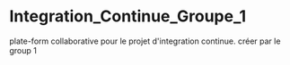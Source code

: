 # Integration_Continue_Groupe_1
plate-form collaborative pour le projet d'integration continue. créer par le group 1
